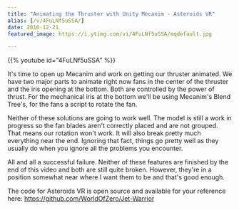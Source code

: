 ```yaml
---
title: "Animating the Thruster with Unity Mecanim - Asteroids VR"
alias: [/v/4FuLNf5uSSA/]
date: 2016-12-21
featured_image: https://i.ytimg.com/vi/4FuLNf5uSSA/mqdefault.jpg

---
```


{{% youtube id="4FuLNf5uSSA" %}}

It's time to open up Mecanim and work on getting our thruster animated. We have two major parts to animate right now fans in the center of the thruster and the iris opening at the bottom. Both are controlled by the power of thrust. For the mechanical iris at the bottom we'll be using Mecanim's Blend Tree's, for the fans a script to rotate the fan.

Neither of these solutions are going to work well. The model is still a work in progress so the fan blades aren't correctly placed and are not grouped. That means our rotation won't work. It will also break pretty much everything near the end. Ignoring that fact, things go pretty well as they usually do when you ignore all the problems you encounter.

All and all a successful failure. Neither of these features are finished by the end of this video and both are still quite broken. However, they're in a position somewhat near where I want them to be and that's good enough.

The code for Asteroids VR is open source and available for your reference here: https://github.com/WorldOfZero/Jet-Warrior